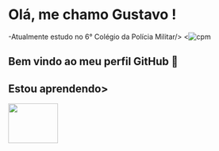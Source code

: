 # Olá, me chamo Gustavo ! 
-Atualmente estudo no 6° Colégio da Polícia Militar/> <![cpm](https://github.com/user-attachments/assets/65e3c773-0c31-43cb-aa4e-ba5a4f25dc39)
## Bem vindo ao meu perfil GitHub 👑 




## Estou aprendendo>

<img loading="lazy" src="https://img.shields.io/badge/Python-3776AB?style=for-the-badge&logo=python&logoColor=white" width="100" height="80"/>

<!--
**GustavoGS07/GustavoGS07** is a ✨ _special_ ✨ repository because its `README.md` (this file) appears on your GitHub profile.

Here are some ideas to get you started:

- 🔭 I’m currently working on ...
- 🌱 I’m currently learning ...
- 👯 I’m looking to collaborate on ...
- 🤔 I’m looking for help with ...
- 💬 Ask me about ...
- 📫 How to reach me: ...
- 😄 Pronouns: ...
- ⚡ Fun fact: ...
-->

